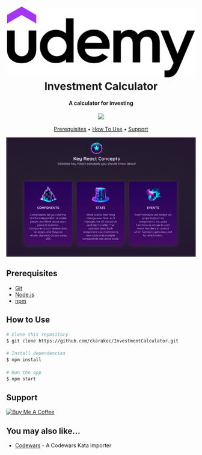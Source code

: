
<h1 align="center">
  <br>
  <a href="#"><img src="./README/UdemyLogo.png" alt="Markdownify" width="500"></a>
  <br>
  Investment Calculator
  <br>
</h1>

<h4 align="center">A calculator for investing</h4>

<p align="center">
  <a href="#">
    <img src="https://img.shields.io/badge/$-donate-ff69b4.svg?maxAge=2592000&amp;style=flat">
  </a>
</p>

<p align="center">
  <a href="#prerequisites">Prerequisites</a> •
  <!-- <a href="#setup">Setup</a> • -->
  <a href="#how-to-use">How To Use</a> •
  <!-- <a href="#todo">Todo</a> • -->
  <a href="#support">Support</a> 
</p>

![screenshot](./README/test.png)

## Prerequisites
* [Git](https://git-scm.com)
* [Node.js](https://nodejs.org/en/download/)
* [npm](http://npmjs.com)

<!-- ## Setup -->

## How to Use

```bash
# Clone this repository
$ git clone https://github.com/ckarakoc/InvestmentCalculator.git

# Install dependencies
$ npm install

# Run the app
$ npm start
```

<!-- ## TODO -->
<!-- *  -->

## Support

<a href="https://www.buymeacoffee.com/ckarakoc" target="_blank"><img src="https://cdn.buymeacoffee.com/buttons/v2/default-yellow.png" alt="Buy Me A Coffee" style="height: 60px !important;width: 217px !important;" ></a>

## You may also like...

- [Codewars](https://github.com/ckarakoc/codewars/) - A Codewars Kata importer